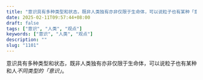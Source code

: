 ```yaml
---
title: "意识具有多种类型和状态，既非人类独有亦非仅限于生命体，可以说粒子也有某种「意识」。"
date: 2025-02-11T09:57:44+08:00
draft: false
tags: ["意识", "人类", "观点"]
keywords: ["意识", "人类", "观点"]
description: ""
slug: "1101"
---
```


意识具有多种类型和状态，既非人类独有亦非仅限于生命体，可以说粒子也有某种和人*不同类型的「意识」*。
